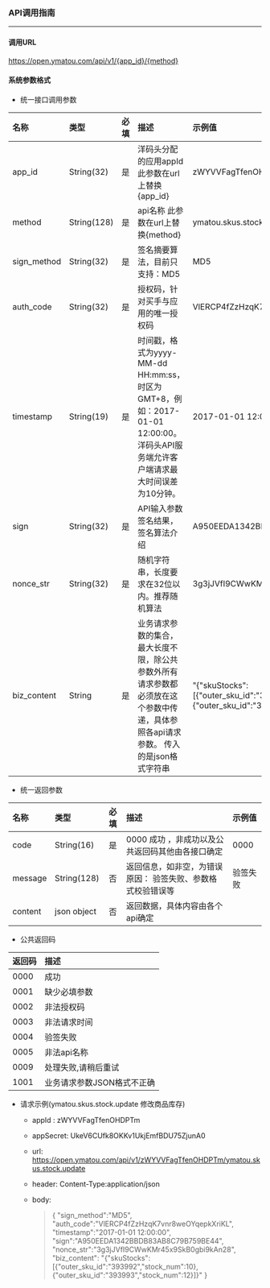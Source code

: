 
### API调用指南
---

#### 调用URL

https://open.ymatou.com/api/v1/{app_id}/{method}

#### 系统参数格式

* 统一接口调用参数

| 名称 | 类型 | 必填 | 描述 | 示例值 |
| :--- | :--- | :---: | :--- | :--- |
| app\_id | String\(32\) | 是 | 洋码头分配的应用appId 此参数在url上替换{app\_id} | zWYVVFagTfenOHDPTm |
| method | String\(128\) | 是 | api名称 此参数在url上替换{method} | ymatou.skus.stock.update |
| sign\_method | String\(32\) | 是 | 签名摘要算法，目前只支持：MD5 | MD5 |
| auth\_code | String\(32\) | 是 | 授权码，针对买手与应用的唯一授权码 | VlERCP4fZzHzqK7vnr8weOYqepkXriKL |
| timestamp | String\(19\) | 是 | 时间戳，格式为yyyy-MM-dd HH:mm:ss，时区为GMT+8，例如：2017-01-01 12:00:00。洋码头API服务端允许客户端请求最大时间误差为10分钟。 | 2017-01-01 12:00:00 |
| sign | String\(32\) | 是 | API输入参数签名结果，签名算法介绍 | A950EEDA1342BBDB83AB8C79B759BE44 |
| nonce\_str | String\(32\) | 是 | 随机字符串，长度要求在32位以内。推荐随机算法 | 3g3jJVfI9CWwKMr45x9SkB0gbi9kAn28 |
| biz\_content | String | 是 | 业务请求参数的集合，最大长度不限，除公共参数外所有请求参数都必须放在这个参数中传递，具体参照各api请求参数。 传入的是json格式字符串 | "{\"skuStocks\":\[{\"outer\_sku\_id\":\"393992\",\"stock\_num\":10},{\"outer\_sku\_id\":\"393993\",\"stock\_num\":12}\]}" |

* 统一返回参数

| 名称 | 类型 | 必填 | 描述 | 示例值 |
| :--- | :--- | :---: | :--- | :--- |
| code | String\(16\) | 是 | 0000 成功  ，非成功以及公共返回码其他由各接口确定 | 0000 |
| message | String\(128\) | 否 | 返回信息，如非空，为错误原因： 验签失败、参数格式校验错误等 | 验签失败 |
| content | json object | 否 | 返回数据，具体内容由各个api确定 |  |
 
* 公共返回码

| 返回码 | 描述 |
| :--- | :--- |
| 0000 | 成功 |
| 0001 | 缺少必填参数 |
| 0002 | 非法授权码 |
| 0003 | 非法请求时间 |
| 0004 | 验签失败 |
| 0005 | 非法api名称 |
| 0009 | 处理失败,请稍后重试 |
| 1001 | 业务请求参数JSON格式不正确 |

* 请求示例\(ymatou.skus.stock.update 修改商品库存\)

  * appId : zWYVVFagTfenOHDPTm
  * appSecret: UkeV6CUfk8OKKv1UkjEmfBDU75ZjunA0
  * url:  [https:\/\/open.ymatou.com\/api\/v1\/zWYVVFagTfenOHDPTm\/ymatou.skus.stock.update](https://open.ymatou.com/api/v1/zWYVVFagTfenOHDPTm/ymatou.skus.stock.update)

  * header: Content-Type:application\/json

  * body:

    > {
    >     "sign\_method":"MD5",
    >     "auth\_code":"VlERCP4fZzHzqK7vnr8weOYqepkXriKL",
    >     "timestamp":"2017-01-01 12:00:00",
    >     "sign":"A950EEDA1342BBDB83AB8C79B759BE44",
    >     "nonce\_str":"3g3jJVfI9CWwKMr45x9SkB0gbi9kAn28",
    >     "biz\_content": "{\"skuStocks\":      \[{\"outer\_sku\_id\":\"393992\",\"stock\_num\":10},{\"outer\_sku\_id\":\"393993\",\"stock\_num\":12}\]}"
    >   }